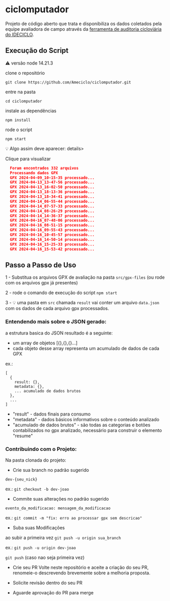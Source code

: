 # ciclomputador
Projeto de código aberto que trata e disponibiliza os dados coletados pela equipe avaliadora de campo através da [ferramenta de auditoria cicloviária do IDECICLO](https://github.com/Ameciclo/auditoria-cicloviaria).  

## Execução do Script
⚠️ versão node 14.21.3

clone o repositório

`git clone https://github.com/Ameciclo/ciclomputador.git`

entre na pasta 

`cd ciclomputador`

instale as dependências

`npm install`

rode o script

`npm start`

💡 Algo assim deve aparecer:
details>
  <summary>Clique para visualizar</summary>
  
  
  ```json
    Foram encontrados 332 arquivos
    Processando dados GPX
    GPX 2024-04-09_10-15-35 processado...
    GPX 2024-04-13_13-47-56 processado...
    GPX 2024-04-13_16-02-50 processado...
    GPX 2024-04-13_18-13-36 processado...
    GPX 2024-04-13_18-34-41 processado...
    GPX 2024-04-14_06-55-44 processado...
    GPX 2024-04-14_07-57-33 processado...
    GPX 2024-04-14_08-26-29 processado...
    GPX 2024-04-14_14-36-37 processado...
    GPX 2024-04-16_07-48-06 processado...
    GPX 2024-04-16_08-51-15 processado...
    GPX 2024-04-16_09-55-43 processado...
    GPX 2024-04-16_10-45-57 processado...
    GPX 2024-04-16_14-50-14 processado...
    GPX 2024-04-16_15-25-33 processado...
    GPX 2024-04-16_15-53-42 processado...
  ```

## Passo a Passo de Uso

1 - Substitua os arquivos GPX de avaliação na pasta `src/gpx-files` (ou rode com os arquivos gpx já presentes)

2 - rode o comando de execução do script
  `npm start`

3 - 💡 uma pasta em `src` chamada `result` vai conter um arquivo `data.json` com os dados de cada arquivo gpx processados. 


### Entendendo mais sobre o JSON gerado:
  a estrutura basica do JSON resultado é a seguinte:

- um array de objetos [{},{},{}...]
- cada objeto desse array representa um acumulado de dados de cada GPX

ex.:

```
[
  {
    result: {},
    metadata: {},
    ... acumulado de dados brutos
  },
  ...
]
```
- "result" - dados finais para consumo
- "metadata" - dados básicos informativos sobre o conteúdo analizado
- "acumulado de dados brutos" - são todas as categorias e botões contabilizados no gpx analizado, necessário para construir o elemento "resume"

### Contribuindo com o Projeto:
Na pasta clonada do projeto:
- Crie sua branch no padrão sugerido

`dev-{seu_nick}`

ex.: `git checkout -b dev-joao`

- Commite suas alterações no padrão sugerido

`evento_da_modificacao: mensagem_da_modificacao`

ex.: `git commit -m "fix: erro ao processar gpx sem descricao"`

- Suba suas Modificações

ao subir a primeira vez
`git push -u origin sua_branch`

ex.: `git push -u origin dev-joao`

`git push` (caso nao seja primeira vez)

- Crie seu PR
Volte neste repositório e aceite a criação do seu PR, renomeie-o descrevendo brevemente sobre a melhoria proposta.

- Solicite revisão dentro do seu PR

- Aguarde aprovação do PR para merge 
